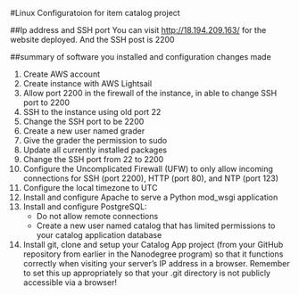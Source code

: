 #Linux Configuratoion for item catalog project

##Ip address and SSH port
You can visit http://18.194.209.163/ for the website deployed.
And the SSH post is 2200

##summary of software you installed and configuration changes made
1. Create AWS account
2. Create instance with AWS Lightsail
3. Allow port 2200 in the firewall of the instance, in able to change SSH port to 2200
4. SSH to the instance using old port 22
5. Change the SSH port to be 2200
6. Create a new user named grader
7. Give the grader the permission to sudo
8. Update all currently installed packages
9. Change the SSH port from 22 to 2200
10. Configure the Uncomplicated Firewall (UFW) to only allow incoming connections for SSH (port 2200), HTTP (port 80), and NTP (port 123)
10. Configure the local timezone to UTC
11. Install and configure Apache to serve a Python mod_wsgi application
12. Install and configure PostgreSQL:
	- Do not allow remote connections
	- Create a new user named catalog that has limited permissions to your catalog application database
12. Install git, clone and setup your Catalog App project (from your GitHub repository from earlier in the Nanodegree program) so that it functions correctly when visiting your server’s IP address in a browser. Remember to set this up appropriately so that your .git directory is not publicly accessible via a browser!